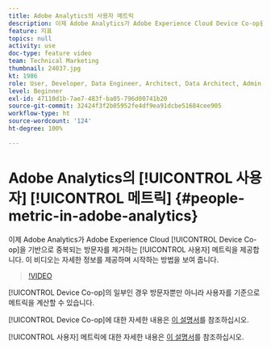 ```yaml
---
title: Adobe Analytics의 사용자 메트릭
description: 이제 Adobe Analytics가 Adobe Experience Cloud Device Co-op을 기반으로 중복되는 방문자를 제거하는 사용자 메트릭을 제공합니다. 이 비디오는 자세한 정보를 제공하며 시작하는 방법을 보여 줍니다.
feature: 지표
topics: null
activity: use
doc-type: feature video
team: Technical Marketing
thumbnail: 24037.jpg
kt: 1986
role: User, Developer, Data Engineer, Architect, Data Architect, Admin, Leader
level: Beginner
exl-id: 47110d1b-7ae7-483f-ba05-796d00741b20
source-git-commit: 32424f3f2b05952fe4df9ea91dcbe51684cee905
workflow-type: ht
source-wordcount: '124'
ht-degree: 100%

---
```


# Adobe Analytics의 [!UICONTROL 사용자] [!UICONTROL 메트릭] {#people-metric-in-adobe-analytics}

이제 Adobe Analytics가 Adobe Experience Cloud [!UICONTROL Device Co-op]을 기반으로 중복되는 방문자를 제거하는 [!UICONTROL 사용자] 메트릭을 제공합니다. 이 비디오는 자세한 정보를 제공하며 시작하는 방법을 보여 줍니다.

>[!VIDEO](https://video.tv.adobe.com/v/24037/?quality=12)

[!UICONTROL Device Co-op]의 일부인 경우 방문자뿐만 아니라 사용자를 기준으로 메트릭을 계산할 수 있습니다.

[!UICONTROL Device Co-op]에 대한 자세한 내용은 [이 설명서](https://marketing.adobe.com/resources/help/ko-KR/mcdc/)를 참조하십시오.

[!UICONTROL 사용자] 메트릭에 대한 자세한 내용은 [이 설명서](https://marketing.adobe.com/resources/help/ko-KR/mcdc/mcdc-people.html)를 참조하십시오.
